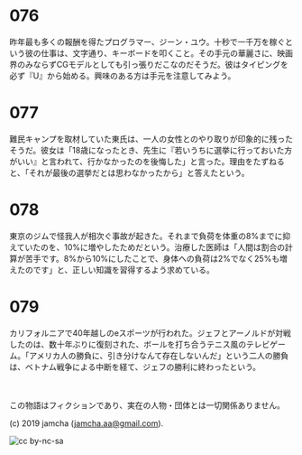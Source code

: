 

# 076

昨年最も多くの報酬を得たプログラマー、ジーン・ユウ。十秒で一千万を稼ぐという彼の仕事は、文字通り、キーボードを叩くこと。その手元の華麗さに、映画界のみならずCGモデルとしても引っ張りだこなのだそうだ。彼はタイピングを必ず『U』から始める。興味のある方は手元を注意してみよう。

# 077

難民キャンプを取材していた東氏は、一人の女性とのやり取りが印象的に残ったそうだ。彼女は「18歳になったとき、先生に『若いうちに選挙に行っておいた方がいい』と言われて、行かなかったのを後悔した」と言った。理由をたずねると、「それが最後の選挙だとは思わなかったから」と答えたという。

# 078

東京のジムで怪我人が相次ぐ事故が起きた。それまで負荷を体重の8%までに抑えていたのを、10%に増やしたためだという。治療した医師は「人間は割合の計算が苦手です。8%から10%にしたことで、身体への負荷は2%でなく25%も増えたのです」と、正しい知識を習得するよう求めている。

# 079

カリフォルニアで40年越しのeスポーツが行われた。ジェフとアーノルドが対戦したのは、数十年ぶりに復刻された、ボールを打ち合うテニス風のテレビゲーム。「アメリカ人の勝負に、引き分けなんて存在しないんだ」という二人の勝負は、ベトナム戦争による中断を経て、ジェフの勝利に終わったという。

<br>  
<br>  
この物語はフィクションであり、実在の人物・団体とは一切関係ありません。  

(c) 2019 jamcha (jamcha.aa@gmail.com).  

![cc by-nc-sa](https://i.creativecommons.org/l/by-nc-sa/4.0/88x31.png)  

